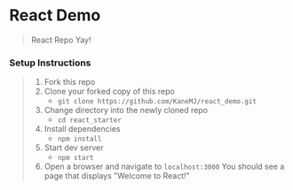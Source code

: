 # React Demo

> React Repo Yay!

### Setup Instructions

> 1. Fork this repo
> 1. Clone your forked copy of this repo
>    - `git clone https://github.com/KaneMJ/react_demo.git`
> 1. Change directory into the newly cloned repo
>    - `cd react_starter`
> 1. Install dependencies 
>    - `npm install`
> 1. Start dev server
>    - `npm start`
> 1. Open a browser and navigate to `localhost:3000` You should see a page that displays "Welcome to React!"
